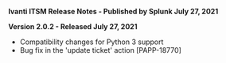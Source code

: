 **Ivanti ITSM Release Notes - Published by Splunk July 27, 2021**


**Version 2.0.2 - Released July 27, 2021**

* Compatibility changes for Python 3 support
* Bug fix in the 'update ticket' action [PAPP-18770]
